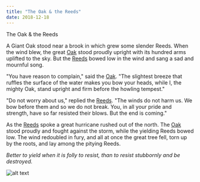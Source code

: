 ```yaml
---
title: "The Oak & the Reeds"
date: 2018-12-18
---
```


The Oak & the Reeds

A Giant Oak stood near a brook in which grew some slender Reeds. When the wind blew, the great [Oak](https://en.wikipedia.org/wiki/Oak) stood proudly upright with its hundred arms uplifted to the sky. But the [Reeds](https://en.wikipedia.org/wiki/Reed_(plant)) bowed low in the wind and sang a sad and mournful song.

"You have reason to complain," said the [Oak](https://en.wikipedia.org/wiki/Oak). "The slightest breeze that ruffles the surface of the water makes you bow your heads, while I, the mighty Oak, stand upright and firm before the howling tempest."

"Do not worry about us," replied the [Reeds](https://en.wikipedia.org/wiki/Reed_(plant)). "The winds do not harm us. We bow before them and so we do not break. You, in all your pride and strength, have so far resisted their blows. But the end is coming."

As the [Reeds](https://en.wikipedia.org/wiki/Reed_(plant)) spoke a great hurricane rushed out of the north. The [Oak](https://en.wikipedia.org/wiki/Oak) stood proudly and fought against the storm, while the yielding Reeds bowed low. The wind redoubled in fury, and all at once the great tree fell, torn up by the roots, and lay among the pitying Reeds.

*Better to yield when it is folly to resist, than to resist stubbornly and be destroyed.*

![alt text][The Oak & the Reeds]

[The Oak & the Reeds]: https://z3wkna.by.files.1drv.com/y4m7rqRtcQjCHL6e2NDmsk3vMntfbi0bn9lIFNsfHYRpfEViR42QdmZTsI3vlzMi7EWL9yqTSQiSVZmsyFIZiSZTLrjSqKtX5JQakL22XNKr8mKJuFuTvXc6rSe64Alo7CmvfNH3HIU96GfRGJKg5Rkz36nz-KfxuAjDCjyzci1Cp6PrwjWwkoQMVyci4t30z9SrZJRmN48Vegihpm8x3UW-g?width=760&height=598&cropmode=none "The Oak & the Reeds"
